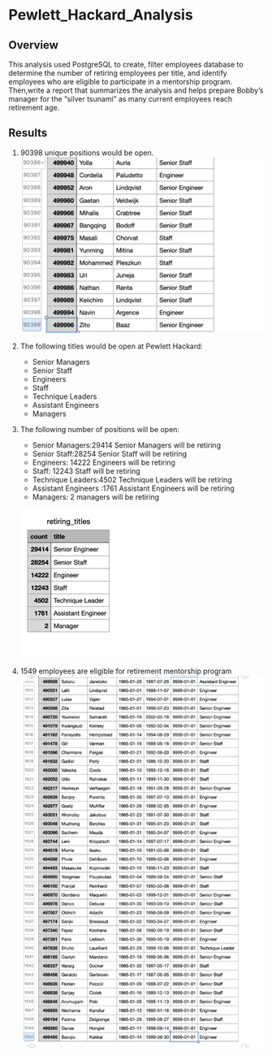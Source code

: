 # Pewlett_Hackard_Analysis
## Overview
This analysis used PostgreSQL to create, filter employees database to determine the number of retiring employees per title, and identify employees who are eligible to participate in a mentorship program. Then,write a report that summarizes the analysis and helps prepare Bobby’s manager for the “silver tsunami” as many current employees reach retirement age.
## Results
1. 90398 unique positions would be open.
     ![unique_title2.png](unique_title2.png)
2. The following titles would be open at Pewlett Hackard:
    - Senior Managers
    - Senior Staff
    - Engineers
    - Staff
    - Technique Leaders
    - Assistant Engineers
    - Managers
3. The following number of positions will be open:
    - Senior Managers:29414 Senior Managers will be retiring
    - Senior Staff:28254 Senior Staff will be retiring
    - Engineers: 14222 Engineers will be retiring
    - Staff: 12243 Staff will be retiring
    - Technique Leaders:4502 Technique Leaders will be retiring
    - Assistant Engineers :1761 Assistant Engineers will be retiring
    - Managers: 2 managers will be retiring
  
     ![retiring_titles.png](retiring_titles.png)
4. 1549 employees are eligible for retirement mentorship program 
     ![mentorship_eligibility.png](mentorship_eligibility.png)
